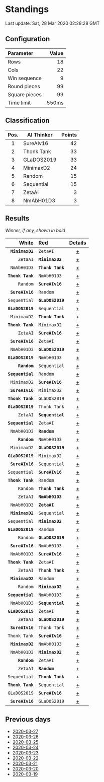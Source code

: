 # Standings

Last update: Sat, 28 Mar 2020 02:28:28 GMT

## Configuration

| Parameter      | Value             |
|:-------------- | ----------------: |
| Rows          | 18        |
| Cols          | 22        |
| Win sequence  | 9 |
| Round pieces  | 99  |
| Square pieces | 99 |
| Time limit    | 550ms     |

## Classification

| Pos. | AI Thinker | Points |
|:----:| ---------- | -----: |
| 1 | SureAIv16 | 42 |
| 2 | Thonk Tank | 33 |
| 3 | GLaDOS2019 | 33 |
| 4 | MinimaxD2 | 24 |
| 5 | Random | 15 |
| 6 | Sequential | 15 |
| 7 | ZetaAI | 3 |
| 8 | NmAbH01D3 | 3 |

## Results

_Winner, if any, shown in bold_

| White |   Red   | Details |
| -----:|:------- | :-----: |
| **`MinimaxD2`** | `ZetaAI` | [+](results/MinimaxD2vsZetaAI.txt) |
| `ZetaAI` | **`MinimaxD2`** | [+](results/ZetaAIvsMinimaxD2.txt) |
| `NmAbH01D3` | **`Thonk Tank`** | [+](results/NmAbH01D3vsThonkTank.txt) |
| **`Thonk Tank`** | `NmAbH01D3` | [+](results/ThonkTankvsNmAbH01D3.txt) |
| `Random` | **`SureAIv16`** | [+](results/RandomvsSureAIv16.txt) |
| **`SureAIv16`** | `Random` | [+](results/SureAIv16vsRandom.txt) |
| `Sequential` | **`GLaDOS2019`** | [+](results/SequentialvsGLaDOS2019.txt) |
| **`GLaDOS2019`** | `Sequential` | [+](results/GLaDOS2019vsSequential.txt) |
| `MinimaxD2` | **`Thonk Tank`** | [+](results/MinimaxD2vsThonkTank.txt) |
| **`Thonk Tank`** | `MinimaxD2` | [+](results/ThonkTankvsMinimaxD2.txt) |
| `ZetaAI` | **`SureAIv16`** | [+](results/ZetaAIvsSureAIv16.txt) |
| **`SureAIv16`** | `ZetaAI` | [+](results/SureAIv16vsZetaAI.txt) |
| `NmAbH01D3` | **`GLaDOS2019`** | [+](results/NmAbH01D3vsGLaDOS2019.txt) |
| **`GLaDOS2019`** | `NmAbH01D3` | [+](results/GLaDOS2019vsNmAbH01D3.txt) |
| **`Random`** | `Sequential` | [+](results/RandomvsSequential.txt) |
| **`Sequential`** | `Random` | [+](results/SequentialvsRandom.txt) |
| `MinimaxD2` | **`SureAIv16`** | [+](results/MinimaxD2vsSureAIv16.txt) |
| **`SureAIv16`** | `MinimaxD2` | [+](results/SureAIv16vsMinimaxD2.txt) |
| **`Thonk Tank`** | `GLaDOS2019` | [+](results/ThonkTankvsGLaDOS2019.txt) |
| **`GLaDOS2019`** | `Thonk Tank` | [+](results/GLaDOS2019vsThonkTank.txt) |
| `ZetaAI` | **`Sequential`** | [+](results/ZetaAIvsSequential.txt) |
| **`Sequential`** | `ZetaAI` | [+](results/SequentialvsZetaAI.txt) |
| `NmAbH01D3` | **`Random`** | [+](results/NmAbH01D3vsRandom.txt) |
| **`Random`** | `NmAbH01D3` | [+](results/RandomvsNmAbH01D3.txt) |
| `MinimaxD2` | **`GLaDOS2019`** | [+](results/MinimaxD2vsGLaDOS2019.txt) |
| **`GLaDOS2019`** | `MinimaxD2` | [+](results/GLaDOS2019vsMinimaxD2.txt) |
| **`SureAIv16`** | `Sequential` | [+](results/SureAIv16vsSequential.txt) |
| `Sequential` | **`SureAIv16`** | [+](results/SequentialvsSureAIv16.txt) |
| **`Thonk Tank`** | `Random` | [+](results/ThonkTankvsRandom.txt) |
| `Random` | **`Thonk Tank`** | [+](results/RandomvsThonkTank.txt) |
| `ZetaAI` | **`NmAbH01D3`** | [+](results/ZetaAIvsNmAbH01D3.txt) |
| `NmAbH01D3` | **`ZetaAI`** | [+](results/NmAbH01D3vsZetaAI.txt) |
| **`MinimaxD2`** | `Sequential` | [+](results/MinimaxD2vsSequential.txt) |
| `Sequential` | **`MinimaxD2`** | [+](results/SequentialvsMinimaxD2.txt) |
| **`GLaDOS2019`** | `Random` | [+](results/GLaDOS2019vsRandom.txt) |
| `Random` | **`GLaDOS2019`** | [+](results/RandomvsGLaDOS2019.txt) |
| **`SureAIv16`** | `NmAbH01D3` | [+](results/SureAIv16vsNmAbH01D3.txt) |
| `NmAbH01D3` | **`SureAIv16`** | [+](results/NmAbH01D3vsSureAIv16.txt) |
| **`Thonk Tank`** | `ZetaAI` | [+](results/ThonkTankvsZetaAI.txt) |
| `ZetaAI` | **`Thonk Tank`** | [+](results/ZetaAIvsThonkTank.txt) |
| **`MinimaxD2`** | `Random` | [+](results/MinimaxD2vsRandom.txt) |
| `Random` | **`MinimaxD2`** | [+](results/RandomvsMinimaxD2.txt) |
| **`Sequential`** | `NmAbH01D3` | [+](results/SequentialvsNmAbH01D3.txt) |
| `NmAbH01D3` | **`Sequential`** | [+](results/NmAbH01D3vsSequential.txt) |
| **`GLaDOS2019`** | `ZetaAI` | [+](results/GLaDOS2019vsZetaAI.txt) |
| `ZetaAI` | **`GLaDOS2019`** | [+](results/ZetaAIvsGLaDOS2019.txt) |
| **`SureAIv16`** | `Thonk Tank` | [+](results/SureAIv16vsThonkTank.txt) |
| `Thonk Tank` | **`SureAIv16`** | [+](results/ThonkTankvsSureAIv16.txt) |
| **`MinimaxD2`** | `NmAbH01D3` | [+](results/MinimaxD2vsNmAbH01D3.txt) |
| `NmAbH01D3` | **`MinimaxD2`** | [+](results/NmAbH01D3vsMinimaxD2.txt) |
| **`Random`** | `ZetaAI` | [+](results/RandomvsZetaAI.txt) |
| `ZetaAI` | **`Random`** | [+](results/ZetaAIvsRandom.txt) |
| `Sequential` | **`Thonk Tank`** | [+](results/SequentialvsThonkTank.txt) |
| **`Thonk Tank`** | `Sequential` | [+](results/ThonkTankvsSequential.txt) |
| `GLaDOS2019` | **`SureAIv16`** | [+](results/GLaDOS2019vsSureAIv16.txt) |
| **`SureAIv16`** | `GLaDOS2019` | [+](results/SureAIv16vsGLaDOS2019.txt) |

## Previous days

* [2020-03-27](../2020-03-27/standings.md)
* [2020-03-26](../2020-03-26/standings.md)
* [2020-03-25](../2020-03-25/standings.md)
* [2020-03-24](../2020-03-24/standings.md)
* [2020-03-23](../2020-03-23/standings.md)
* [2020-03-22](../2020-03-22/standings.md)
* [2020-03-21](../2020-03-21/standings.md)
* [2020-03-20](../2020-03-20/standings.md)
* [2020-03-19](../2020-03-19/standings.md)
